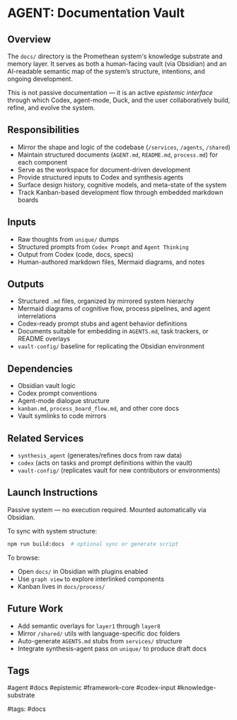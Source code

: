 # AGENT: Documentation Vault

## Overview

The `docs/` directory is the Promethean system's knowledge substrate and memory layer. It serves as both a human-facing vault (via Obsidian) and an AI-readable semantic map of the system’s structure, intentions, and ongoing development.

This is not passive documentation — it is an active *epistemic interface* through which Codex, agent-mode, Duck, and the user collaboratively build, refine, and evolve the system.

## Responsibilities

- Mirror the shape and logic of the codebase (`/services`, `/agents`, `/shared`)
- Maintain structured documents (`AGENT.md`, `README.md`, `process.md`) for each component
- Serve as the workspace for document-driven development
- Provide structured inputs to Codex and synthesis agents
- Surface design history, cognitive models, and meta-state of the system
- Track Kanban-based development flow through embedded markdown boards

## Inputs

- Raw thoughts from `unique/` dumps
- Structured prompts from `Codex Prompt` and `Agent Thinking`
- Output from Codex (code, docs, specs)
- Human-authored markdown files, Mermaid diagrams, and notes

## Outputs

- Structured `.md` files, organized by mirrored system hierarchy
- Mermaid diagrams of cognitive flow, process pipelines, and agent interrelations
- Codex-ready prompt stubs and agent behavior definitions
- Documents suitable for embedding in `AGENTS.md`, task trackers, or README overlays
- `vault-config/` baseline for replicating the Obsidian environment

## Dependencies

- Obsidian vault logic
- Codex prompt conventions
- Agent-mode dialogue structure
- `kanban.md`, `process_board_flow.md`, and other core docs
- Vault symlinks to code mirrors

## Related Services

- `synthesis_agent` (generates/refines docs from raw data)
- `codex` (acts on tasks and prompt definitions within the vault)
- `vault-config/` (replicates vault for new contributors or environments)

## Launch Instructions

Passive system — no execution required. Mounted automatically via Obsidian.

To sync with system structure:

```bash
npm run build:docs  # optional sync or generate script
````

To browse:

* Open `docs/` in Obsidian with plugins enabled
* Use `graph view` to explore interlinked components
* Kanban lives in `docs/process/`

## Future Work

* Add semantic overlays for `layer1` through `layer8`
* Mirror `/shared/` utils with language-specific doc folders
* Auto-generate `AGENTS.md` stubs from `services/` structure
* Integrate synthesis-agent pass on `unique/` to produce draft docs

## Tags

#agent #docs #epistemic #framework-core #codex-input #knowledge-substrate

#tags: #docs
